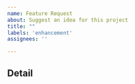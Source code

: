 ```yaml
---
name: Feature Request
about: Suggest an idea for this project
title: ""
labels: 'enhancement'
assignees: ''

---
```


## Detail

